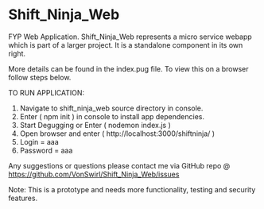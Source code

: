 # Shift_Ninja_Web
FYP Web Application. Shift_Ninja_Web represents a micro service webapp which is part of a larger project. It is a standalone component in its own right.

More details can be found in the index.pug file.
To view this on a browser follow steps below.

TO RUN APPLICATION:

1) Navigate to shift_ninja_web source directory in console.
2) Enter ( npm init ) in console to install app dependencies.
3) Start Degugging or Enter ( nodemon index.js )
4) Open browser and enter ( http://localhost:3000/shiftninja/ )
5) Login = aaa
6) Password = aaa

Any suggestions or questions please contact me via GitHub repo @
https://github.com/VonSwirl/Shift_Ninja_Web/issues

Note: This is a prototype and needs more functionality, testing and security features.